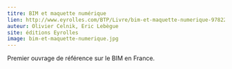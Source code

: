 ```yaml
---
titre: BIM et maquette numérique
lien: http://www.eyrolles.com/BTP/Livre/bim-et-maquette-numerique-9782212138368
auteur: Olivier Celnik, Eric Lebègue
site: éditions Eyrolles
image: bim-et-maquette-numerique.jpg
---
```


Premier ouvrage de référence sur le BIM en France.